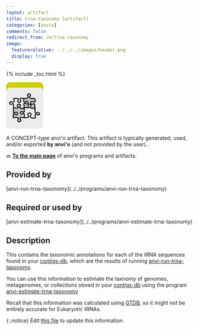 ```yaml
---
layout: artifact
title: trna-taxonomy [artifact]
categories: [anvio]
comments: false
redirect_from: /m/trna-taxonomy
image:
  featurerelative: ../../../images/header.png
  display: true
---
```



{% include _toc.html %}


<img src="../../images/icons/CONCEPT.png" alt="CONCEPT" style="width:100px; border:none" />

A CONCEPT-type anvi'o artifact. This artifact is typically generated, used, and/or exported **by anvi'o** (and not provided by the user)..

🔙 **[To the main page](../../)** of anvi'o programs and artifacts.

## Provided by


<p style="text-align: left" markdown="1"><span class="artifact-p">[anvi-run-trna-taxonomy](../../programs/anvi-run-trna-taxonomy)</span></p>


## Required or used by


<p style="text-align: left" markdown="1"><span class="artifact-r">[anvi-estimate-trna-taxonomy](../../programs/anvi-estimate-trna-taxonomy)</span></p>


## Description

This contains the taxonomic annotations for each of the tRNA sequences found in your <span class="artifact-n">[contigs-db](/help/main/artifacts/contigs-db)</span>, which are the results of running <span class="artifact-p">[anvi-run-trna-taxonomy](/help/main/programs/anvi-run-trna-taxonomy)</span>. 

You can use this information to estimate the taxnomy of genomes, metagenomes, or collections stored in your <span class="artifact-n">[contigs-db](/help/main/artifacts/contigs-db)</span> using the program <span class="artifact-p">[anvi-estimate-trna-taxonomy](/help/main/programs/anvi-estimate-trna-taxonomy)</span>

Recall that this information was calculated using [GTDB](https://gtdb.ecogenomic.org/), so it might not be entirely accurate for Eukaryotic tRNAs. 


{:.notice}
Edit [this file](https://github.com/merenlab/anvio/tree/master/anvio/docs/artifacts/trna-taxonomy.md) to update this information.

